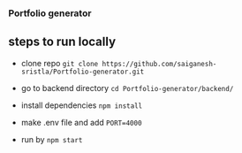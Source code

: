 ### Portfolio generator

## steps to run locally

- clone repo `git clone https://github.com/saiganesh-sristla/Portfolio-generator.git`

- go to backend directory `cd Portfolio-generator/backend/`

- install dependencies `npm install`

- make .env file and add `PORT=4000`

- run by `npm start`